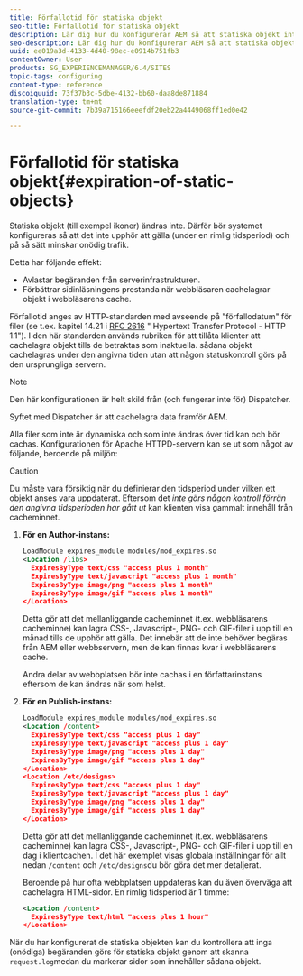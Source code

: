 ```yaml
---
title: Förfallotid för statiska objekt
seo-title: Förfallotid för statiska objekt
description: Lär dig hur du konfigurerar AEM så att statiska objekt inte upphör att gälla (under en rimlig tidsperiod).
seo-description: Lär dig hur du konfigurerar AEM så att statiska objekt inte upphör att gälla (under en rimlig tidsperiod).
uuid: ee019a3d-4133-4d40-98ec-e0914b751fb3
contentOwner: User
products: SG_EXPERIENCEMANAGER/6.4/SITES
topic-tags: configuring
content-type: reference
discoiquuid: 73f37b3c-5dbe-4132-bb60-daa8de871884
translation-type: tm+mt
source-git-commit: 7b39a715166eeefdf20eb22a4449068ff1ed0e42

---
```



# Förfallotid för statiska objekt{#expiration-of-static-objects}

Statiska objekt (till exempel ikoner) ändras inte. Därför bör systemet konfigureras så att det inte upphör att gälla (under en rimlig tidsperiod) och på så sätt minskar onödig trafik.

Detta har följande effekt:

* Avlastar begäranden från serverinfrastrukturen.
* Förbättrar sidinläsningens prestanda när webbläsaren cachelagrar objekt i webbläsarens cache.

Förfallotid anges av HTTP-standarden med avseende på &quot;förfallodatum&quot; för filer (se t.ex. kapitel 14.21 i [RFC 2616](https://www.ietf.org/rfc/rfc2616.txt) &quot; Hypertext Transfer Protocol - HTTP 1.1&quot;). I den här standarden används rubriken för att tillåta klienter att cachelagra objekt tills de betraktas som inaktuella. sådana objekt cachelagras under den angivna tiden utan att någon statuskontroll görs på den ursprungliga servern.

>[!NOTE]
>
>Den här konfigurationen är helt skild från (och fungerar inte för) Dispatcher.
>
>Syftet med Dispatcher är att cachelagra data framför AEM.

Alla filer som inte är dynamiska och som inte ändras över tid kan och bör cachas. Konfigurationen för Apache HTTPD-servern kan se ut som något av följande, beroende på miljön:

>[!CAUTION]
>
>Du måste vara försiktig när du definierar den tidsperiod under vilken ett objekt anses vara uppdaterat. Eftersom det *inte görs någon kontroll förrän den angivna tidsperioden har gått ut* kan klienten visa gammalt innehåll från cacheminnet.

1. **För en Author-instans:**

   ```xml
   LoadModule expires_module modules/mod_expires.so
   <Location /libs>
     ExpiresByType text/css "access plus 1 month"
     ExpiresByType text/javascript "access plus 1 month"
     ExpiresByType image/png "access plus 1 month"
     ExpiresByType image/gif "access plus 1 month"
   </Location>
   ```

   Detta gör att det mellanliggande cacheminnet (t.ex. webbläsarens cacheminne) kan lagra CSS-, Javascript-, PNG- och GIF-filer i upp till en månad tills de upphör att gälla. Det innebär att de inte behöver begäras från AEM eller webbservern, men de kan finnas kvar i webbläsarens cache.

   Andra delar av webbplatsen bör inte cachas i en författarinstans eftersom de kan ändras när som helst.

1. **För en Publish-instans:**

   ```xml
   LoadModule expires_module modules/mod_expires.so
   <Location /content>
     ExpiresByType text/css "access plus 1 day"
     ExpiresByType text/javascript "access plus 1 day"
     ExpiresByType image/png "access plus 1 day"
     ExpiresByType image/gif "access plus 1 day"
   </Location>
   <Location /etc/designs>
     ExpiresByType text/css "access plus 1 day"
     ExpiresByType text/javascript "access plus 1 day"
     ExpiresByType image/png "access plus 1 day"
     ExpiresByType image/gif "access plus 1 day"
   </Location>
   ```

   Detta gör att det mellanliggande cacheminnet (t.ex. webbläsarens cacheminne) kan lagra CSS-, Javascript-, PNG- och GIF-filer i upp till en dag i klientcachen. I det här exemplet visas globala inställningar för allt nedan `/content` och `/etc/designs`du bör göra det mer detaljerat.

   Beroende på hur ofta webbplatsen uppdateras kan du även överväga att cachelagra HTML-sidor. En rimlig tidsperiod är 1 timme:

   ```xml
   <Location /content>
     ExpiresByType text/html "access plus 1 hour"
   </Location>
   ```

När du har konfigurerat de statiska objekten kan du kontrollera att inga (onödiga) begäranden görs för statiska objekt genom att skanna `request.log`medan du markerar sidor som innehåller sådana objekt.
